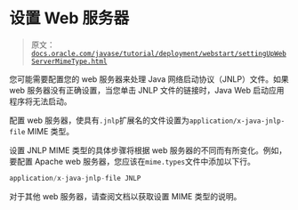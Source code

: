 # 设置 Web 服务器

> 原文：[`docs.oracle.com/javase/tutorial/deployment/webstart/settingUpWebServerMimeType.html`](https://docs.oracle.com/javase/tutorial/deployment/webstart/settingUpWebServerMimeType.html)

您可能需要配置您的 web 服务器来处理 Java 网络启动协议（JNLP）文件。如果 web 服务器没有正确设置，当您单击 JNLP 文件的链接时，Java Web 启动应用程序将无法启动。

配置 web 服务器，使具有`.jnlp`扩展名的文件设置为`application/x-java-jnlp-file` MIME 类型。

设置 JNLP MIME 类型的具体步骤将根据 web 服务器的不同而有所变化。例如，要配置 Apache web 服务器，您应该在`mime.types`文件中添加以下行。

```java
application/x-java-jnlp-file JNLP

```

对于其他 web 服务器，请查阅文档以获取设置 MIME 类型的说明。
